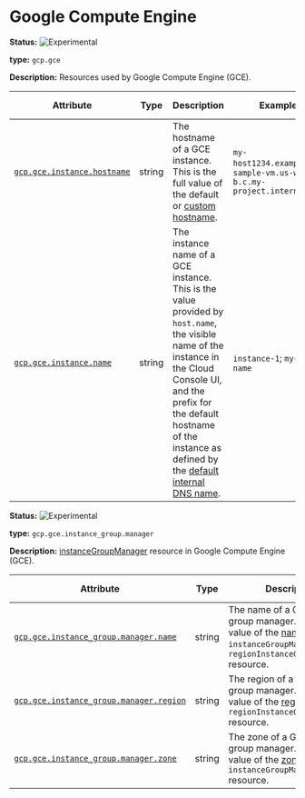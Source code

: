 # Google Compute Engine

<!-- semconv gcp.gce -->
<!-- NOTE: THIS TEXT IS AUTOGENERATED. DO NOT EDIT BY HAND. -->
<!-- see templates/registry/markdown/snippet.md.j2 -->
<!-- prettier-ignore-start -->
<!-- markdownlint-capture -->
<!-- markdownlint-disable -->


**Status:** ![Experimental](https://img.shields.io/badge/-experimental-blue)

**type:** `gcp.gce`

**Description:** Resources used by Google Compute Engine (GCE).

| Attribute  | Type | Description  | Examples  | [Requirement Level](https://opentelemetry.io/docs/specs/semconv/general/attribute-requirement-level/) | Stability |
|---|---|---|---|---|---|
| [`gcp.gce.instance.hostname`](/docs/attributes-registry/gcp.md) | string | The hostname of a GCE instance. This is the full value of the default or [custom hostname](https://cloud.google.com/compute/docs/instances/custom-hostname-vm). | `my-host1234.example.com`; `sample-vm.us-west1-b.c.my-project.internal` | `Recommended` | ![Experimental](https://img.shields.io/badge/-experimental-blue) |
| [`gcp.gce.instance.name`](/docs/attributes-registry/gcp.md) | string | The instance name of a GCE instance. This is the value provided by `host.name`, the visible name of the instance in the Cloud Console UI, and the prefix for the default hostname of the instance as defined by the [default internal DNS name](https://cloud.google.com/compute/docs/internal-dns#instance-fully-qualified-domain-names). | `instance-1`; `my-vm-name` | `Recommended` | ![Experimental](https://img.shields.io/badge/-experimental-blue) |

<!-- markdownlint-restore -->
<!-- prettier-ignore-end -->
<!-- END AUTOGENERATED TEXT -->
<!-- endsemconv -->

<!-- semconv gcp.gce.instance_group.manager -->
<!-- NOTE: THIS TEXT IS AUTOGENERATED. DO NOT EDIT BY HAND. -->
<!-- see templates/registry/markdown/snippet.md.j2 -->
<!-- prettier-ignore-start -->
<!-- markdownlint-capture -->
<!-- markdownlint-disable -->


**Status:** ![Experimental](https://img.shields.io/badge/-experimental-blue)

**type:** `gcp.gce.instance_group.manager`

**Description:** [instanceGroupManager](https://cloud.google.com/compute/docs/reference/rest/v1/instanceGroupManagers/get) resource in Google Compute Engine (GCE).

| Attribute  | Type | Description  | Examples  | [Requirement Level](https://opentelemetry.io/docs/specs/semconv/general/attribute-requirement-level/) | Stability |
|---|---|---|---|---|---|
| [`gcp.gce.instance_group.manager.name`](/docs/attributes-registry/gcp.md) | string | The name of a GCE instance group manager. This is the value of the [name](https://cloud.google.com/compute/docs/reference/rest/v1/instanceGroupManagers/get) field of an `instanceGroupManagers` or `regionInstanceGroupManagers` resource. | `my-instance-group` | `Recommended` | ![Experimental](https://img.shields.io/badge/-experimental-blue) |
| [`gcp.gce.instance_group.manager.region`](/docs/attributes-registry/gcp.md) | string | The region of a GCE instance group manager. This is the value of the [region](https://cloud.google.com/compute/docs/reference/rest/v1/regionInstanceGroupManagers/get) field of an `regionInstanceGroupManagers` resource. | `us-central1`; `europe-west9` | `Recommended` | ![Experimental](https://img.shields.io/badge/-experimental-blue) |
| [`gcp.gce.instance_group.manager.zone`](/docs/attributes-registry/gcp.md) | string | The zone of a GCE instance group manager. This is the value of the [zone](https://cloud.google.com/compute/docs/reference/rest/v1/instanceGroupManagers/get) field of an `instanceGroupManagers` resource. | `us-central1-a`; `europe-west9-a` | `Recommended` | ![Experimental](https://img.shields.io/badge/-experimental-blue) |

<!-- markdownlint-restore -->
<!-- prettier-ignore-end -->
<!-- END AUTOGENERATED TEXT -->
<!-- endsemconv -->
